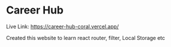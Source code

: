 # Career Hub

Live Link: https://career-hub-coral.vercel.app/

Created this website to learn react router, filter, Local Storage etc
